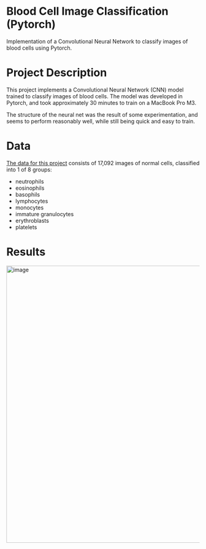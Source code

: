# Blood Cell Image Classification (Pytorch)
Implementation of a Convolutional Neural Network to classify images of blood cells using Pytorch.

# Project Description
This project implements a Convolutional Neural Network (CNN) model trained to classify images of blood cells. The model was developed in Pytorch, and took approximately 30 minutes to train on a MacBook Pro M3.

The structure of the neural net was the result of some experimentation, and seems to perform reasonably well, while still being quick and easy to train.

# Data
[The data for this project](https://www.kaggle.com/datasets/unclesamulus/blood-cells-image-dataset) consists of 17,092 images of normal cells, classified into 1 of 8 groups:
- neutrophils
- eosinophils
- basophils
- lymphocytes
- monocytes
- immature granulocytes
- erythroblasts
- platelets

# Results
<img width="722" alt="image" src="https://github.com/user-attachments/assets/1b4bdd5a-f1d1-4b46-a64a-8608a7d64c57" />
